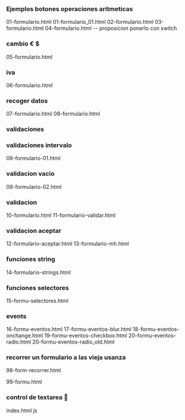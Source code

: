 ### Ejemplos botones operaciones aritmeticas
01-formulario.html
01-formulario_01.html
02-formulario.html
03-formulario.html
04-formulario.html
--  proposicion ponerlo con switch
### cambio € $ 
05-formulario.html
### iva
06-formulario.html
### recoger datos
07-formulario.html
08-formulario.html
### validaciones
### validaciones intervalo
09-formulario-01.html
### validacion vacio
09-formulario-02.html
### validacion
10-formulario.html
11-formulario-validar.html
### validacion aceptar
12-formulario-aceptar.html
13-formulario-mh.html
### funciones string
14-formulario-strings.html
### funciones selectores
15-formu-selectores.html
### events
16-formu-eventos.html
17-formu-eventos-blur.html
18-formu-eventos-onchange.html
19-formu-eventos-checkbox.html
20-formu-eventos-radio.html
20-formu-eventos-radio_old.html
### recorrer un formulario a las vieja usanza
98-form-recorrer.html

99-formu.html

### control de textarea 🚧
index.html
js